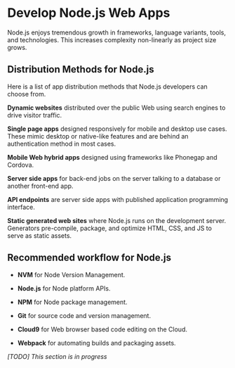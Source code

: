 # Develop Node.js Web Apps

Node.js enjoys tremendous growth in frameworks, language variants, tools, and technologies. This increases complexity non-linearly as project size grows.

## Distribution Methods for Node.js

Here is a list of app distribution methods that Node.js developers can choose from.

**Dynamic websites** distributed over the public Web using search engines to drive visitor traffic.

**Single page apps** designed responsively for mobile and desktop use cases. These mimic desktop or native-like features and are behind an authentication method in most cases.

**Mobile Web hybrid apps** designed using frameworks like Phonegap and Cordova.

**Server side apps** for back-end jobs on the server talking to a database or another front-end app.

**API endpoints** are server side apps with published application programming interface.

**Static generated web sites** where Node.js runs on the development server. Generators pre-compile, package, and optimize HTML, CSS, and JS to serve as static assets.

## Recommended workflow for Node.js

- **NVM** for Node Version Management.

- **Node.js** for Node platform APIs.

- **NPM** for Node package management.

- **Git** for source code and version management.

- **Cloud9** for Web browser based code editing on the Cloud.

- **Webpack** for automating builds and packaging assets.


*[TODO] This section is in progress*